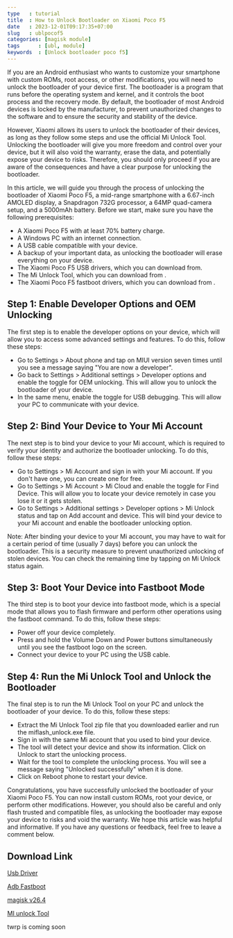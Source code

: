```yaml
---
type   : tutorial
title  : How to Unlock Bootloader on Xiaomi Poco F5
date   : 2023-12-01T09:17:35+07:00
slug   : ublpocof5
categories: [magisk module]
tags      : [ubl, module]
keywords  : [Unlock bootloader poco f5]
---
```



If you are an Android enthusiast who wants to customize your smartphone with custom ROMs, root access, or other modifications, you will need to unlock the bootloader of your device first. The bootloader is a program that runs before the operating system and kernel, and it controls the boot process and the recovery mode. By default, the bootloader of most Android devices is locked by the manufacturer, to prevent unauthorized changes to the software and to ensure the security and stability of the device.

However, Xiaomi allows its users to unlock the bootloader of their devices, as long as they follow some steps and use the official Mi Unlock Tool. Unlocking the bootloader will give you more freedom and control over your device, but it will also void the warranty, erase the data, and potentially expose your device to risks. Therefore, you should only proceed if you are aware of the consequences and have a clear purpose for unlocking the bootloader.

In this article, we will guide you through the process of unlocking the bootloader of Xiaomi Poco F5, a mid-range smartphone with a 6.67-inch AMOLED display, a Snapdragon 732G processor, a 64MP quad-camera setup, and a 5000mAh battery. Before we start, make sure you have the following prerequisites:

- A Xiaomi Poco F5 with at least 70% battery charge.
- A Windows PC with an internet connection.
- A USB cable compatible with your device.
- A backup of your important data, as unlocking the bootloader will erase everything on your device.
- The Xiaomi Poco F5 USB drivers, which you can download from.
- The Mi Unlock Tool, which you can download from .
- The Xiaomi Poco F5 fastboot drivers, which you can download from .

## Step 1: Enable Developer Options and OEM Unlocking

The first step is to enable the developer options on your device, which will allow you to access some advanced settings and features. To do this, follow these steps:

- Go to Settings > About phone and tap on MIUI version seven times until you see a message saying "You are now a developer".
- Go back to Settings > Additional settings > Developer options and enable the toggle for OEM unlocking. This will allow you to unlock the bootloader of your device.
- In the same menu, enable the toggle for USB debugging. This will allow your PC to communicate with your device.

## Step 2: Bind Your Device to Your Mi Account

The next step is to bind your device to your Mi account, which is required to verify your identity and authorize the bootloader unlocking. To do this, follow these steps:

- Go to Settings > Mi Account and sign in with your Mi account. If you don't have one, you can create one for free.
- Go to Settings > Mi Account > Mi Cloud and enable the toggle for Find Device. This will allow you to locate your device remotely in case you lose it or it gets stolen.
- Go to Settings > Additional settings > Developer options > Mi Unlock status and tap on Add account and device. This will bind your device to your Mi account and enable the bootloader unlocking option.

Note: After binding your device to your Mi account, you may have to wait for a certain period of time (usually 7 days) before you can unlock the bootloader. This is a security measure to prevent unauthorized unlocking of stolen devices. You can check the remaining time by tapping on Mi Unlock status again.

## Step 3: Boot Your Device into Fastboot Mode

The third step is to boot your device into fastboot mode, which is a special mode that allows you to flash firmware and perform other operations using the fastboot command. To do this, follow these steps:

- Power off your device completely.
- Press and hold the Volume Down and Power buttons simultaneously until you see the fastboot logo on the screen.
- Connect your device to your PC using the USB cable.

## Step 4: Run the Mi Unlock Tool and Unlock the Bootloader

The final step is to run the Mi Unlock Tool on your PC and unlock the bootloader of your device. To do this, follow these steps:

- Extract the Mi Unlock Tool zip file that you downloaded earlier and run the miflash_unlock.exe file.
- Sign in with the same Mi account that you used to bind your device.
- The tool will detect your device and show its information. Click on Unlock to start the unlocking process.
- Wait for the tool to complete the unlocking process. You will see a message saying "Unlocked successfully" when it is done.
- Click on Reboot phone to restart your device.

Congratulations, you have successfully unlocked the bootloader of your Xiaomi Poco F5. You can now install custom ROMs, root your device, or perform other modifications. However, you should also be careful and only flash trusted and compatible files, as unlocking the bootloader may expose your device to risks and void the warranty. We hope this article was helpful and informative. If you have any questions or feedback, feel free to leave a comment below.

## Download Link

[Usb Driver](https://sourceforge.net/projects/wahyu6070-project-android/files/Tools/surya/PdaNetA4199.zip/download)

[Adb Fastboot](https://androidsmart.github.io/etc/202403/adb-fastboot/)

[magisk v26.4](https://github.com/topjohnwu/Magisk/releases/tag/v26.4)

[MI unlock Tool](https://en.miui.com/unlock/download_en.html)

twrp is coming soon

